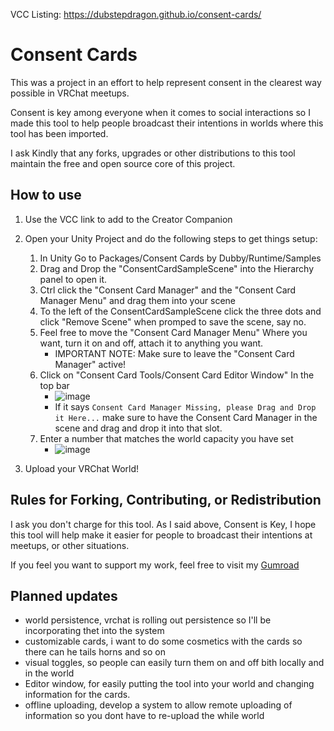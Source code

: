 VCC Listing: https://dubstepdragon.github.io/consent-cards/

# Consent Cards

This was a project in an effort to help represent consent in the clearest way possible in VRChat meetups. 

Consent is key among everyone when it comes to social interactions so I made this tool to help people broadcast their intentions in worlds where this tool has been imported.

I ask Kindly that any forks, upgrades or other distributions to this tool maintain the free and open source core of this project. 

## How to use

1. Use the VCC link to add to the Creator Companion
2. Open your Unity Project and do the following steps to get things setup:
     1. In Unity Go to Packages/Consent Cards by Dubby/Runtime/Samples
     2. Drag and Drop the "ConsentCardSampleScene" into the Hierarchy panel to open it. 
     3. Ctrl click the "Consent Card Manager" and the "Consent Card Manager Menu" and drag them into your scene
     4. To the left of the ConsentCardSampleScene click the three dots and click "Remove Scene" when promped to save the scene, say no. 
     5. Feel free to move the "Consent Card Manager Menu" Where you want, turn it on and off, attach it to anything you want.
        - IMPORTANT NOTE: Make sure to leave the "Consent Card Manager" active!
     6. Click on "Consent Card Tools/Consent Card Editor Window" In the top bar
        - ![image](https://github.com/user-attachments/assets/43dedbee-da59-435e-acb7-deeb05f90836)
        - If it says `Consent Card Manager Missing, please Drag and Drop it Here...` make sure to have the Consent Card Manager in the scene and drag and drop it into that slot.
     8. Enter a number that matches the world capacity you have set
         - ![image](https://github.com/user-attachments/assets/33c6eb46-8a0a-46c8-996c-8fe78f557bb2)


3. Upload your VRChat World!

## Rules for Forking, Contributing, or Redistribution

I ask you don't charge for this tool. As I said above, Consent is Key, I hope this tool will help make it easier for people to broadcast their intentions at meetups, or other situations. 

If you feel you want to support my work, feel free to visit my [Gumroad](https://dubstepdragon.gumroad.com/l/Consent-Cards)

## Planned updates

- world persistence, vrchat is rolling out persistence so I'll be incorporating thet into the system
- customizable cards, i want to do some cosmetics with the cards so there can he tails horns and so on
- visual toggles, so people can easily turn them on and off bith locally and in the world
- Editor window, for easily putting the tool into your world and changing information for the cards.
- offline uploading, develop a system to allow remote uploading of information so you dont have to re-upload the while world
